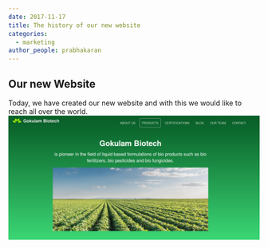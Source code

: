 ```yaml
---
date: 2017-11-17
title: The history of our new website
categories:
  - marketing
author_people: prabhakaran
---
```

## Our new Website
Today, we have created our new website and with this we would like to reach all over the world.
![OurNewWebsite](/images/blog/post1.png)
